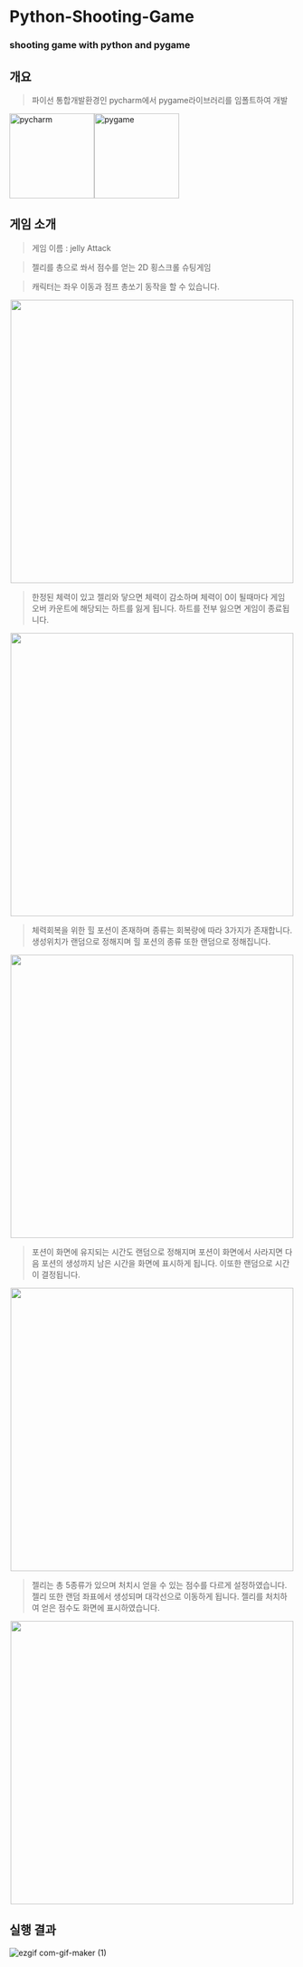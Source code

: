 # Python-Shooting-Game
### shooting game with python and pygame 

## 개요


> 파이선 통합개발환경인 pycharm에서 pygame라이브러리를 임폴트하여 개발

<img src="https://user-images.githubusercontent.com/83719746/121512306-8988a800-ca24-11eb-98b9-f2664741f20a.png" width=150  alt="pycharm" ><img src="https://user-images.githubusercontent.com/83719746/121512508-c05ebe00-ca24-11eb-9680-ca3a093b340d.png" width =150 alt ="pygame">



## 게임 소개

> 게임 이름 : jelly Attack

> 젤리를 총으로 쏴서 점수를 얻는 2D 횡스크롤 슈팅게임

> 캐릭터는 좌우 이동과 점프 총쏘기 동작을 할 수 있습니다.
<p align="center"><img src="https://user-images.githubusercontent.com/83719746/121693676-53225a00-cb04-11eb-9cea-f5c9b2c28c7e.png" width=500></p>

> 한정된 체력이 있고 젤리와 닿으면 체력이 감소하며 체력이 0이 될때마다 게임 오버 카운트에 해당되는 하트를 잃게 됩니다. 하트를 전부 잃으면 게임이 종료됩니다.
<p align="center"><img src="https://user-images.githubusercontent.com/83719746/121694258-ec517080-cb04-11eb-8787-e15454be9309.png" width=500></p>

> 체력회복을 위한 힐 포션이 존재하며 종류는 회복량에 따라 3가지가 존재합니다.
> 생성위치가 랜덤으로 정해지며 힐 포션의 종류 또한 랜덤으로 정해집니다.
<p align="center"><img src="https://user-images.githubusercontent.com/83719746/121694356-0428f480-cb05-11eb-8df4-c0cb48c0e10f.png" width=500></p>

> 포션이 화면에 유지되는 시간도 랜덤으로 정해지며 포션이 화면에서 사라지면
> 다음 포션의 생성까지 남은 시간을 화면에 표시하게 됩니다. 이또한 랜덤으로 시간이 결정됩니다.
<p align="center"><img src="https://user-images.githubusercontent.com/83719746/121694482-1f93ff80-cb05-11eb-95b6-c36609b78df8.png" width=500></p>


> 젤리는 총 5종류가 있으며 처치시 얻을 수 있는 점수를 다르게 설정하였습니다.
> 젤리 또한 랜덤 좌표에서 생성되며 대각선으로 이동하게 됩니다. 젤리를 처치하여 얻은 점수도 화면에 표시하였습니다.
<p align="center"><img src="https://user-images.githubusercontent.com/83719746/121694569-3175a280-cb05-11eb-827b-59bfdb894f67.png" width=500></p>


## 실행 결과

![ezgif com-gif-maker (1)](https://user-images.githubusercontent.com/83719746/121701843-4b66b380-cb0c-11eb-87d5-7e7802d7a756.gif)





